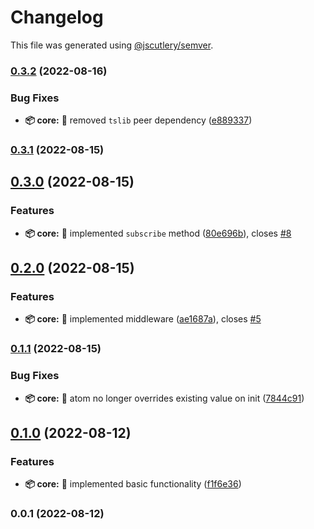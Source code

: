 # Changelog

This file was generated using [@jscutlery/semver](https://github.com/jscutlery/semver).

### [0.3.2](https://github.com/TClark1011/atomic-storage/compare/core-0.3.1...core-0.3.2) (2022-08-16)


### Bug Fixes

* **📦 core:** 🐛 removed `tslib` peer dependency ([e889337](https://github.com/TClark1011/atomic-storage/commit/e88933737caa84df06e79db856c07b84023c05a0))

### [0.3.1](https://github.com/TClark1011/atomic-storage/compare/core-0.3.0...core-0.3.1) (2022-08-15)

## [0.3.0](https://github.com/TClark1011/atomic-storage/compare/core-0.2.0...core-0.3.0) (2022-08-15)


### Features

* **📦 core:** 🎸 implemented `subscribe` method ([80e696b](https://github.com/TClark1011/atomic-storage/commit/80e696b02e3f7c9c2e2b0997e32ed8b5197a4e95)), closes [#8](https://github.com/TClark1011/atomic-storage/issues/8)

## [0.2.0](https://github.com/TClark1011/atomic-storage/compare/core-0.1.1...core-0.2.0) (2022-08-15)


### Features

* **📦 core:** 🎸 implemented middleware ([ae1687a](https://github.com/TClark1011/atomic-storage/commit/ae1687a2f337691ed7c2c0f25625385027af4a5c)), closes [#5](https://github.com/TClark1011/atomic-storage/issues/5)

### [0.1.1](https://github.com/TClark1011/atomic-storage/compare/core-0.1.0...core-0.1.1) (2022-08-15)


### Bug Fixes

* **📦 core:** 🐛 atom no longer overrides existing value on init ([7844c91](https://github.com/TClark1011/atomic-storage/commit/7844c91f22ce1f26be8e98a8012a0084116eefeb))

## [0.1.0](https://github.com/TClark1011/atomic-storage/compare/core-0.0.1...core-0.1.0) (2022-08-12)


### Features

* **📦 core:** 🎸 implemented basic functionality ([f1f6e36](https://github.com/TClark1011/atomic-storage/commit/f1f6e360c8921865a1f8484f923c16e0697938e4))

### 0.0.1 (2022-08-12)
